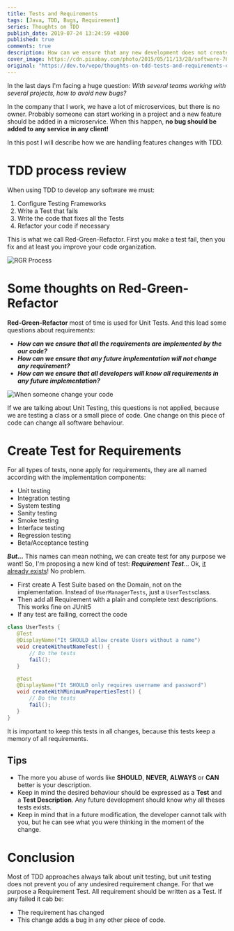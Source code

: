 ```yaml
---
title: Tests and Requirements
tags: [Java, TDD, Bugs, Requirement]
series: Thoughts on TDD
publish_date: 2019-07-24 13:24:59 +0300
published: true
comments: true
description: How can we ensure that any new development does not create an undesired behaviour?
cover_image: https://cdn.pixabay.com/photo/2015/05/11/13/28/software-762486_960_720.jpg
original: "https://dev.to/vepo/thoughts-on-tdd-tests-and-requirements-e02"
---
```


In the last days I'm facing a huge question: *With several teams working with several projects, how to avoid new bugs?*

In the company that I work, we have a lot of microservices, but there is no owner. Probably someone can start working in a project and a new feature should be added in a microservice. When this happen, **no bug should be added to any service in any client!**

In this post I will describe how we are handling features changes with TDD.

# TDD process review
When using TDD to develop any software we must:

1. Configure Testing Frameworks
2. Write a Test that fails
3. Write the code that fixes all the Tests
4. Refactor your code if necessary

This is what we call Red-Green-Refactor. First you make a test fail, then you fix and at least you improve your code organization.

![RGR Process](https://s3.amazonaws.com/codecademy-content/programs/tdd-js/articles/red-green-refactor-tdd.png)

# Some thoughts on Red-Green-Refactor

**Red-Green-Refactor** most of time is used for Unit Tests. And this lead some questions about requirements:
* ***How can we ensure that all the requirements are implemented by the our code?***
* ***How can we ensure that any future implementation will not change any requirement?***
* ***How can we ensure that all developers will know all requirements in any future implementation?***

![When someone change your code](https://memeworld.funnyjunk.com/pictures/When+you+have+a+group+project_a71b2c_6624638.jpg)

If we are talking about Unit Testing, this questions is not applied, because we are testing a class or a small piece of code. One change on this piece of code can change all software behaviour.

# Create Test for Requirements

For all types of tests, none apply for requirements, they are all named according with the implementation components:

* Unit testing
* Integration testing
* System testing
* Sanity testing
* Smoke testing
* Interface testing
* Regression testing
* Beta/Acceptance testing

***But...*** This names can mean nothing, we can create test for any purpose we want! So, I'm proposing a new kind of test: ***Requirement Test***... Ok, [it already exists](https://www.tutorialspoint.com/software_testing_dictionary/requirements_based_testing)! No problem.

* First create A Test Suite based on the Domain, not on the implementation. Instead of `UserManagerTests`, just a `UserTests`class. 
* Then add all Requirement with a plain and complete text descriptions. This works fine on JUnit5
* If any test are failing, correct the code

```java
class UserTests {
   @Test
   @DisplayName("It SHOULD allow create Users without a name")
   void createWithoutNameTest() {
       // Do the tests
       fail();
   }

   @Test
   @DisplayName("It SHOULD only requires username and password")
   void createWithMinimumPropertiesTest() {
       // Do the tests
       fail();
   }
}
```

It is important to keep this tests in all changes, because this tests keep a memory of all requirements.

## Tips

* The more you abuse of words like **SHOULD**, **NEVER**, **ALWAYS** or **CAN** better is your description. 
* Keep in mind the desired behaviour should be expressed as a **Test** and a **Test Description**. Any future development should know why all theses tests exists.
* Keep in mind that in a future modification, the developer cannot talk with you, but he can see what you were thinking in the moment of the change.

# Conclusion

Most of TDD approaches always talk about unit testing, but unit testing does not prevent you of any undesired requirement change. For that we purpose a Requirement Test. All requirement should be written as a Test. If any failed it cab be:
* The requirement has changed
* This change adds a bug in any other piece of code.